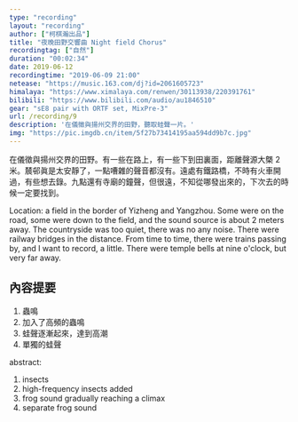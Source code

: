 ```yaml
---
type: "recording"
layout: "recording"
author: ["柯棋瀚出品"]
title: "夜晚田野交響曲 Night field Chorus"
recordingtag: ["自然"]
duration: "00:02:34"
date: 2019-06-12
recordingtime: "2019-06-09 21:00"
netease: "https://music.163.com/dj?id=2061605723"
himalaya: "https://www.ximalaya.com/renwen/30113938/220391761"
bilibili: "https://www.bilibili.com/audio/au1846510"
gear: "sE8 pair with ORTF set, MixPre-3"
url: /recording/9
description: '在儀徵與揚州交界的田野，聽取蛙聲一片。'
img: "https://pic.imgdb.cn/item/5f27b73414195aa594dd9b7c.jpg"
---
```


在儀徵與揚州交界的田野。有一些在路上，有一些下到田裏面，距離聲源大槩 2 米。辳邨眞是太安靜了，一點嘈雜的聲音都沒有。遠處有鐵路橋，不時有火車開過，有些想去錄。九點還有寺廟的鐘聲，但很遠，不知從哪發出來的，下次去的時候一定要找到。

Location: a field in the border of Yizheng and Yangzhou. Some were on the road, some were down to the field, and the sound source is about 2 meters away. The countryside was too quiet, there was no any noise. There were railway bridges in the distance. From time to time, there were trains passing by, and I want to record, a little. There were temple bells at nine o'clock, but very far away.

## 內容提要

1. 蟲鳴 
2. 加入了高頻的蟲鳴
3. 蛙聲逐漸起來，達到高潮
4. 單獨的蛙聲

abstract: 

1. insects
2. high-frequency insects added
3. frog sound gradually reaching a climax
4. separate frog sound


